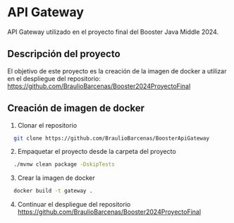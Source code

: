 
# API Gateway

API Gateway utilizado en el proyecto final del Booster Java Middle 2024.

## Descripción del proyecto

El objetivo de este proyecto es la creación de la imagen de docker a utilizar en el despliegue del repositorio: https://github.com/BraulioBarcenas/Booster2024ProyectoFinal


## Creación de imagen de docker

1. Clonar el repositorio

```bash
  git clone https://github.com/BraulioBarcenas/BoosterApiGateway
```

2. Empaquetar el proyecto desde la carpeta del proyecto

```bash
  ./mvnw clean package -DskipTests
```
3. Crear la imagen de docker

```bash
  docker build -t gateway .
```

4. Continuar el despliegue del repositorio https://github.com/BraulioBarcenas/Booster2024ProyectoFinal

